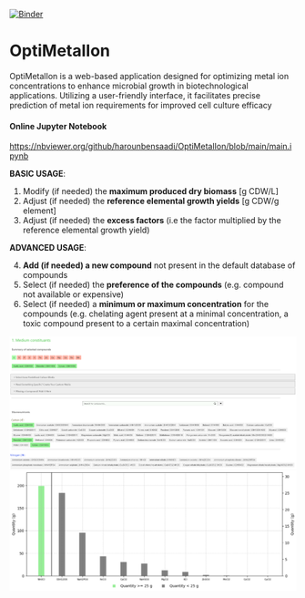 [![Binder](https://mybinder.org/badge_logo.svg)](https://mybinder.org/v2/gh/harounbensaadi/OptiMetalIon/HEAD?labpath=https%3A%2F%2Fgithub.com%2Fharounbensaadi%2FOptiMetalIon%2Fblob%2Fmain%2Fmain.ipynb)
# OptiMetalIon
OptiMetalIon is a web-based application designed for optimizing metal ion concentrations to enhance microbial growth in biotechnological applications. Utilizing a user-friendly interface, it facilitates precise prediction of metal ion requirements for improved cell culture efficacy

#### Online Jupyter Notebook

https://nbviewer.org/github/harounbensaadi/OptiMetalIon/blob/main/main.ipynb

**BASIC USAGE**:

1. Modify (if needed) the **maximum produced dry biomass** [g CDW/L]
2. Adjust (if needed) the **reference elemental growth yields** [g CDW/g element]
3. Adjust (if needed) the **excess factors** (i.e the factor multiplied by the reference elemental growth yield) 

**ADVANCED USAGE**:

4. **Add (if needed) a new compound** not present in the default database of compounds 
5. Select (if needed) the **preference of the compounds** (e.g. compound not available or expensive)
6. Select (if needed) a **minimum or maximum concentration** for the compounds (e.g. chelating agent present at a minimal concentration, a toxic compound present to a certain maximal concentration)

![Example Image 1](images/example_1.png)
![Example Image 2](images/example_2.png)
